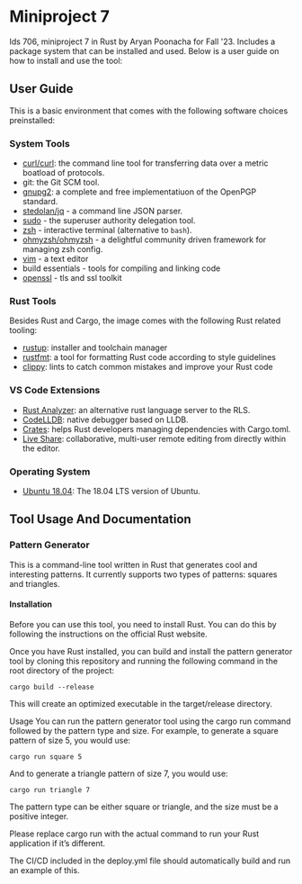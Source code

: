 # Miniproject 7

Ids 706, miniproject 7 in Rust by Aryan Poonacha for Fall '23. Includes a package system that can be installed and used. Below is a user guide on how to install and use the tool:

## User Guide

This is a basic environment that comes with the following software choices preinstalled:

### System Tools

- [curl/curl](https://github.com/curl/curl): the command line tool for transferring data over a metric boatload of protocols.
- git: the Git SCM tool.
- [gnupg2](https://gnupg.org/): a complete and free implementatiuon of the OpenPGP standard.
- [stedolan/jq](https://github.com/stedolan/jq) - a command line JSON parser.
- [sudo](https://www.sudo.ws/) - the superuser authority delegation tool.
- [zsh](https://www.zsh.org/) - interactive terminal (alternative to `bash`).
- [ohmyzsh/ohmyzsh](https://github.com/ohmyzsh/ohmyzsh) - a delightful community driven framework for managing zsh config.
- [vim](https://www.vim.org/) - a text editor
- build essentials - tools for compiling and linking code
- [openssl](https://www.openssl.org/) - tls and ssl toolkit

### Rust Tools

Besides Rust and Cargo, the image comes with the following Rust related tooling:

- [rustup](https://rustup.rs/): installer and toolchain manager
- [rustfmt](https://github.com/rust-lang/rustfmt): a tool for formatting Rust code according to style guidelines
- [clippy](https://github.com/rust-lang/rust-clippy): lints to catch common mistakes and improve your Rust code

### VS Code Extensions

- [Rust Analyzer](https://marketplace.visualstudio.com/items?itemName=matklad.rust-analyzer): an alternative rust language server to the RLS.
- [CodeLLDB](https://marketplace.visualstudio.com/items?itemName=vadimcn.vscode-lldb): native debugger based on LLDB.
- [Crates](https://marketplace.visualstudio.com/items?itemName=serayuzgur.crates): helps Rust developers managing dependencies with Cargo.toml.
- [Live Share](https://marketplace.visualstudio.com/items?itemName=ms-vsliveshare.vsliveshare): collaborative, multi-user remote editing from directly within the editor.

### Operating System

- [Ubuntu 18.04](https://releases.ubuntu.com/18.04.4/): The 18.04 LTS version of Ubuntu.

## Tool Usage And Documentation

### Pattern Generator

This is a command-line tool written in Rust that generates cool and interesting patterns. It currently supports two types of patterns: squares and triangles.

#### Installation
Before you can use this tool, you need to install Rust. You can do this by following the instructions on the official Rust website.

Once you have Rust installed, you can build and install the pattern generator tool by cloning this repository and running the following command in the root directory of the project:

```
cargo build --release
```

This will create an optimized executable in the target/release directory.

Usage
You can run the pattern generator tool using the cargo run command followed by the pattern type and size. For example, to generate a square pattern of size 5, you would use:

```
cargo run square 5
```

And to generate a triangle pattern of size 7, you would use:

```
cargo run triangle 7
```

The pattern type can be either square or triangle, and the size must be a positive integer.

Please replace cargo run with the actual command to run your Rust application if it’s different.

The CI/CD included in the deploy.yml file should automatically build and run an example of this.